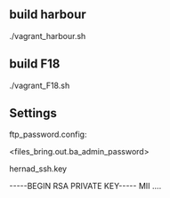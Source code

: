 

## build harbour

   ./vagrant_harbour.sh

## build F18

  ./vagrant_F18.sh



## Settings


ftp_password.config:

<files_bring.out.ba_admin_password>



hernad_ssh.key 

-----BEGIN RSA PRIVATE KEY-----
MII ....

